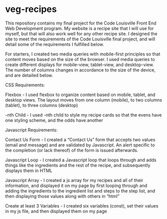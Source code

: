 # veg-recipes

This repository contains my final project for the Code Louisville Front End Web Development program. My website is a recipe site that I will use for myself, but that will also work well for any other recipe site. I designed the site to meet the requirements of the Code Louisville final project, and will detail some of the requirements I fulfilled below. 

For starters, I created two media queries with mobile-first principles so that content moves based on the size of the browser. I used media queries to create different displays for mobile-view, tablet-view, and desktop-view. The number of columns changes in accordance to the size of the device, and are detailed below.

CSS Requirements:

Flexbox - I used flexbox to organize content based on mobile, tablet, and desktop views. The layout moves from one column (mobile), to two columns (tablet), to three columns (desktop)

-nth Child - I used -nth child to style my recipe cards so that the evens have one styling scheme, and the odds have another

Javascript Requirements:

Contact Us Form - I created a “Contact Us” form that accepts two values (email and message) and are validated by Javascript. An alert specific to the completion (or lack thereof) of the form is issued afterwards.

Javascript Loop - I created a Javascript loop that loops through and adds things like the ingredients and the rest of the recipe, and subsequently displays them in HTML

Javascript Array - I created a js array for my recipes and all of their information, and displayed it on my page by first looping through and adding the ingredients to the ingredient list and steps to the step list, and then displaying those values along with others in “html”

Create at least 3 Variables - I created six variables (const), set their values in my js file, and then displayed them on my page
